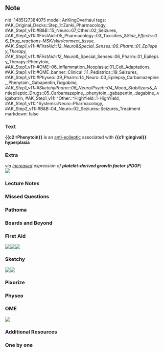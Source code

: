 ## Note
nid: 1485127384075
model: AnKingOverhaul
tags: #AK_Original_Decks::Step_1::Zanki_Pharmacology, #AK_Step1_v11::#B&B::15_Neuro::07_Other::02_Seizures, #AK_Step1_v11::#FirstAid::05_Pharmacology::03_Toxicities_&_Side_Effects::06_Drug_reactions_-_MSK/skin/connect_tissue, #AK_Step1_v11::#FirstAid::12_Neuro_&_Special_Senses::06_Pharm::01_Epilepsy_Therapy, #AK_Step1_v11::#FirstAid::12_Neuro_&_Special_Senses::06_Pharm::01_Epilepsy_Therapy::Phenytoin, #AK_Step1_v11::#OME::06_Inflammation_Neoplasia::01_Cell_Adaptations, #AK_Step1_v11::#OME_banner::Clinical::11_Pediatrics::19_Seizures, #AK_Step1_v11::#Physeo::09_Pharm::14_Neuro::03_Epilepsy_Carbamazepine,_Phenytoin,_Gabapentin,_Tiagabine, #AK_Step1_v11::#SketchyPharm::06_Neuro/Psych::04_Mood_Stabilizers_&_Antiepileptic_Drugs::05_Carbamazepine,_phenytoin,_gabapentin,_tiagabine,_vigabatrin, #AK_Step1_v11::^Other::^HighYield::1-HighYield, #AK_Step1_v11::^Systems::Neuro::Pharmacology, #AK_Step2_v11::#B&B::04_Neuro::02_Seziures::Seizures_Treatment
markdown: false

### Text
<div>
  <b>{{c2::Phenytoin}}</b> is an <u>anti-epileptic</u> associated
  with <b>{{c1::gingival}} hyperplasia</b>
</div>

### Extra
<div>
  <i>via <u>increased</u> expression of <b>platelet-derived growth
  factor</b> (<b>PDGF</b>)</i>
</div><img src="paste-534530154824152.jpg">

### Lecture Notes


### Missed Questions


### Pathoma


### Boards and Beyond


### First Aid
<img src="paste-60979945668611.jpg"><img src=
"paste-688547682058243.jpg"><img src="paste-69565585293315.jpg">

### Sketchy
<div><img src=
"paste-8261b87ef420695ab5d09eed1e6d4a76190faa4d.png"><img src=
"paste-3e916d5c074801a7f4dca4f2fe51c03cdf6bca80.png"></div>

### Pixorize


### Physeo


### OME
<div class="ome-widget">
  <a href=
  "https://onlinemeded.org/spa/pediatrics/seizures/acquire?ref=anki">
  <img src="_OME_AnkiFlashcards_Lesson_1.png"></a>
</div>

### Additional Resources


### One by one

